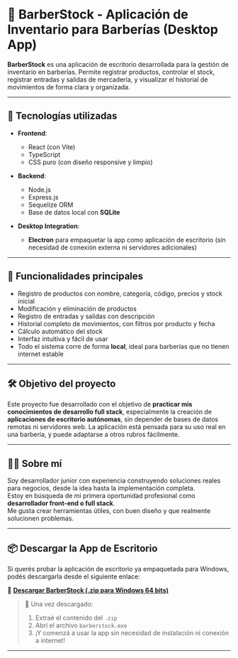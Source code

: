 # 💈 BarberStock - Aplicación de Inventario para Barberías (Desktop App)

**BarberStock** es una aplicación de escritorio desarrollada para la gestión de inventario en barberías. Permite registrar productos, controlar el stock, registrar entradas y salidas de mercadería, y visualizar el historial de movimientos de forma clara y organizada.

---

## 🚀 Tecnologías utilizadas

- **Frontend**:  
  - React (con Vite)  
  - TypeScript  
  - CSS puro (con diseño responsive y limpio)  

- **Backend**:  
  - Node.js  
  - Express.js  
  - Sequelize ORM  
  - Base de datos local con **SQLite**

- **Desktop Integration**:  
  - **Electron** para empaquetar la app como aplicación de escritorio (sin necesidad de conexión externa ni servidores adicionales)

---

## 🧩 Funcionalidades principales

- Registro de productos con nombre, categoría, código, precios y stock inicial  
- Modificación y eliminación de productos  
- Registro de entradas y salidas con descripción  
- Historial completo de movimientos, con filtros por producto y fecha  
- Cálculo automático del stock  
- Interfaz intuitiva y fácil de usar  
- Todo el sistema corre de forma **local**, ideal para barberías que no tienen internet estable

---

## 🛠️ Objetivo del proyecto

Este proyecto fue desarrollado con el objetivo de **practicar mis conocimientos de desarrollo full stack**, especialmente la creación de **aplicaciones de escritorio autónomas**, sin depender de bases de datos remotas ni servidores web. La aplicación está pensada para su uso real en una barbería, y puede adaptarse a otros rubros fácilmente.

---

## 👨‍💻 Sobre mí

Soy desarrollador junior con experiencia construyendo soluciones reales para negocios, desde la idea hasta la implementación completa.  
Estoy en búsqueda de mi primera oportunidad profesional como **desarrollador front-end o full stack**.  
Me gusta crear herramientas útiles, con buen diseño y que realmente solucionen problemas.


---

## 📦 Descargar la App de Escritorio

Si querés probar la aplicación de escritorio ya empaquetada para Windows, podés descargarla desde el siguiente enlace:

🔽 **[Descargar BarberStock (.zip para Windows 64 bits)](https://drive.google.com/file/d/1Nldsyn0Tk3JAJ04fnO8axyiOk1kAJEPR/view?usp=sharing)**

> 📁 Una vez descargado:
> 1. Extraé el contenido del `.zip`
> 2. Abrí el archivo `barberstock.exe`
> 3. ¡Y comenzá a usar la app sin necesidad de instalación ni conexión a internet!

---

